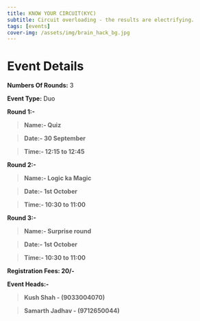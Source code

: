 ```yaml
---
title: KNOW YOUR CIRCUIT(KYC)
subtitle: Circuit overloading - the results are electrifying.
tags: [events]
cover-img: /assets/img/brain_hack_bg.jpg
---
```



# Event Details

**Numbers Of Rounds:** 3

**Event Type:** Duo

**Round 1:-**

   > **Name:- Quiz**
  
   > **Date:- 30 September**
  
   > **Time:- 12:15 to 12:45**

**Round 2:-**
  
   > **Name:- Logic ka Magic**
  
   > **Date:- 1st October**
  
   > **Time:- 10:30 to 11:00**
 
**Round 3:-**
  
   > **Name:- Surprise round**
  
   > **Date:- 1st October**
  
   > **Time:- 10:30 to 11:00**

**Registration Fees: 20/-**

**Event Heads:-**

   > **Kush Shah - (9033004070)**
   
   > **Samarth Jadhav - (9712650044)**

